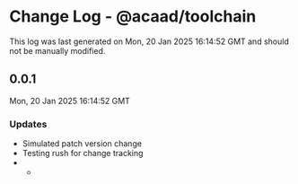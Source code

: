 # Change Log - @acaad/toolchain

This log was last generated on Mon, 20 Jan 2025 16:14:52 GMT and should not be manually modified.

## 0.0.1
Mon, 20 Jan 2025 16:14:52 GMT

### Updates

- Simulated patch version change
- Testing rush for change tracking
- -

